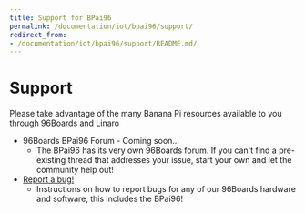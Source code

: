 ```yaml
---
title: Support for BPai96
permalink: /documentation/iot/bpai96/support/
redirect_from:
- /documentation/iot/bpai96/support/README.md/
---
```

# Support

Please take advantage of the many Banana Pi resources available to you through 96Boards and Linaro

- 96Boards BPai96 Forum - Coming soon...
   - The BPai96 has its very own 96Boards forum. If you can't find a pre-existing thread that addresses your issue, start your own and let the community help out!
- [Report a bug!](../../../Extras/Report_a_bug.md)
   - Instructions on how to report bugs for any of our 96Boards hardware and software, this includes the BPai96!
